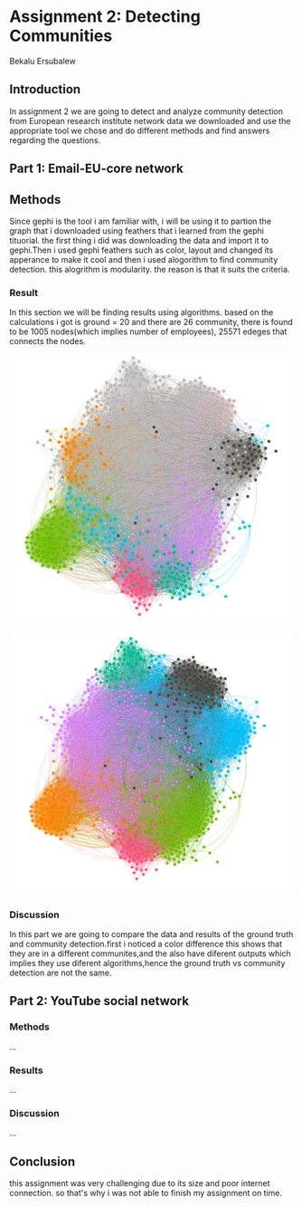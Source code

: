 # Assignment 2: Detecting Communities 
Bekalu Ersubalew

## Introduction 
In assignment 2 we are going to detect and analyze community detection from European research 
institute network data we downloaded and use the appropriate tool we chose and do 
different methods and find answers regarding the questions.

## Part 1: Email-EU-core network 
## Methods 
Since gephi is the tool i am familiar with, i will be using it to partion the graph 
that i downloaded using feathers that i learned from the gephi tituorial. the first 
thing i did was downloading the data and import it to gephi.Then i used gephi feathers 
such as color, layout and changed its apperance to make it cool and  then i  used 
alogorithm  to find community detection. this alogrithm is modularity. the reason is that 
it suits the criteria.

### Result 
In this section we will be finding results using algorithms. based on the calculations i got is
 ground = 20 and there are 26 community, there is found to be 1005 nodes(which implies number of employees),
25571 edeges that connects the nodes.

![](bekaludep.png)

![](bekalumodule.png)

### Discussion 
In this part we are going to compare the data and results of the ground truth and 
community detection.first i noticed a color difference this shows that they are in 
a different  communites,and the also have diferent outputs which implies they use 
diferent algorithms,hence the ground truth vs community detection are not the same.

## Part 2: YouTube social network
### Methods
...
### Results
...
### Discussion
...


## Conclusion
this assignment was very challenging due to its size and poor internet connection.
so that's why i was not able to finish my assignment on time.